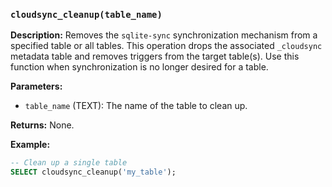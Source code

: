 ### `cloudsync_cleanup(table_name)`

**Description:** Removes the `sqlite-sync` synchronization mechanism from a specified table or all tables. This operation drops the associated `_cloudsync` metadata table and removes triggers from the target table(s). Use this function when synchronization is no longer desired for a table.

**Parameters:**

- `table_name` (TEXT): The name of the table to clean up.

**Returns:** None.

**Example:**

```sql
-- Clean up a single table
SELECT cloudsync_cleanup('my_table');

```